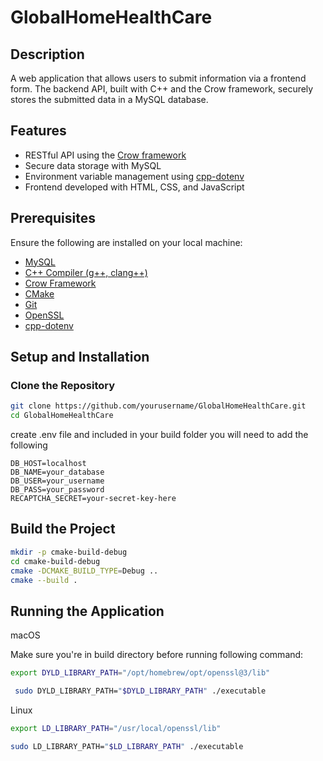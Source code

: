 # GlobalHomeHealthCare

## Description

A web application that allows users to submit information via a frontend form. The backend API, built with C++ and the Crow framework, securely stores the submitted data in a MySQL database.

## Features

- RESTful API using the [Crow framework](https://crowcpp.org/master/)
- Secure data storage with MySQL
- Environment variable management using [cpp-dotenv](https://github.com/adeharo9/cpp-dotenv)
- Frontend developed with HTML, CSS, and JavaScript

## Prerequisites

Ensure the following are installed on your local machine:

- [MySQL](https://dev.mysql.com/downloads/)
- [C++ Compiler (g++, clang++)](https://gcc.gnu.org/)
- [Crow Framework](https://crowcpp.org/master/)
- [CMake](https://cmake.org/download/)
- [Git](https://git-scm.com/)
- [OpenSSL](https://www.openssl.org/)
- [cpp-dotenv](https://github.com/adeharo9/cpp-dotenv)

## Setup and Installation

### Clone the Repository

```bash
git clone https://github.com/yourusername/GlobalHomeHealthCare.git
cd GlobalHomeHealthCare
```
create .env file and included in your build folder 
you will need to add the following
```dotenv
DB_HOST=localhost
DB_NAME=your_database
DB_USER=your_username
DB_PASS=your_password
RECAPTCHA_SECRET=your-secret-key-here

```

## Build the Project

```bash
mkdir -p cmake-build-debug
cd cmake-build-debug
cmake -DCMAKE_BUILD_TYPE=Debug ..
cmake --build .
```

## Running the Application

macOS

Make sure you're in build directory before running following command:
```bash
export DYLD_LIBRARY_PATH="/opt/homebrew/opt/openssl@3/lib" 
```
```bash
 sudo DYLD_LIBRARY_PATH="$DYLD_LIBRARY_PATH" ./executable
```

Linux
```bash
export LD_LIBRARY_PATH="/usr/local/openssl/lib"
```
```bash
sudo LD_LIBRARY_PATH="$LD_LIBRARY_PATH" ./executable
```


